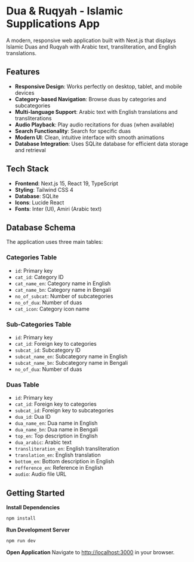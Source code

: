# Dua & Ruqyah - Islamic Supplications App

A modern, responsive web application built with Next.js that displays Islamic Duas and Ruqyah with Arabic text, transliteration, and English translations.

## Features

- **Responsive Design**: Works perfectly on desktop, tablet, and mobile devices
- **Category-based Navigation**: Browse duas by categories and subcategories
- **Multi-language Support**: Arabic text with English translations and transliterations
- **Audio Playback**: Play audio recitations for duas (when available)
- **Search Functionality**: Search for specific duas
- **Modern UI**: Clean, intuitive interface with smooth animations
- **Database Integration**: Uses SQLite database for efficient data storage and retrieval

## Tech Stack

- **Frontend**: Next.js 15, React 19, TypeScript
- **Styling**: Tailwind CSS 4
- **Database**: SQLite
- **Icons**: Lucide React
- **Fonts**: Inter (UI), Amiri (Arabic text)


## Database Schema

The application uses three main tables:

### Categories Table
- `id`: Primary key
- `cat_id`: Category ID
- `cat_name_en`: Category name in English
- `cat_name_bn`: Category name in Bengali
- `no_of_subcat`: Number of subcategories
- `no_of_dua`: Number of duas
- `cat_icon`: Category icon name

### Sub-Categories Table
- `id`: Primary key
- `cat_id`: Foreign key to categories
- `subcat_id`: Subcategory ID
- `subcat_name_en`: Subcategory name in English
- `subcat_name_bn`: Subcategory name in Bengali
- `no_of_dua`: Number of duas

### Duas Table
- `id`: Primary key
- `cat_id`: Foreign key to categories
- `subcat_id`: Foreign key to subcategories
- `dua_id`: Dua ID
- `dua_name_en`: Dua name in English
- `dua_name_bn`: Dua name in Bengali
- `top_en`: Top description in English
- `dua_arabic`: Arabic text
- `transliteration_en`: English transliteration
- `translation_en`: English translation
- `bottom_en`: Bottom description in English
- `refference_en`: Reference in English
- `audio`: Audio file URL

## Getting Started

**Install Dependencies**
   ```bash
   npm install
   ```

**Run Development Server**
   ```bash
   npm run dev
   ```

**Open Application**
   Navigate to [http://localhost:3000](http://localhost:3000) in your browser.


